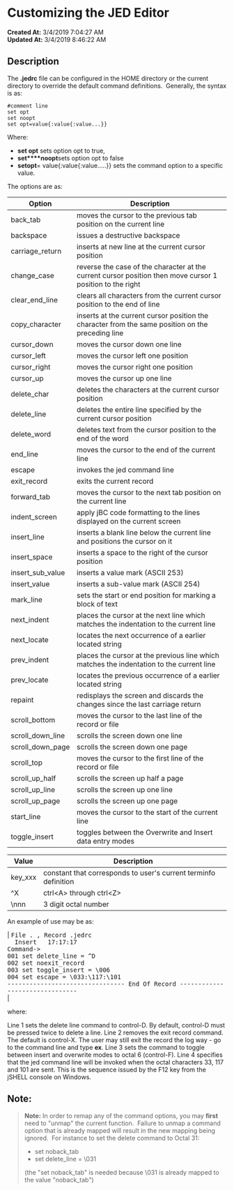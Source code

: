 # Customizing the JED Editor

**Created At:** 3/4/2019 7:04:27 AM  
**Updated At:** 3/4/2019 8:46:22 AM  


## Description 

The **.jedrc** file can be configured in the HOME directory or the current directory to override the default command definitions.  Generally, the syntax is as:

```
#comment line
set opt
set noopt
set opt=value{:value{:value...}}
```

Where:

- **set opt** sets option opt to true,
- **set****noopt**sets option opt to false
- **setopt**= value{:value{:value.....}} sets the command option to a specific value.




The options are as:


| Option | Description |
| --- | --- |
| back\_tab | moves the cursor to the previous tab position on the current line |
| backspace | issues a destructive backspace |
| carriage\_return | inserts at new line at the current cursor position |
| change\_case | reverse the case of the character at the current cursor position then move cursor 1 position to the right |
| clear\_end\_line | clears all characters from the current cursor position to the end of line |
| copy\_character | inserts at the current cursor position the character from the same position on the preceding line |
| cursor\_down | moves the cursor down one line |
| cursor\_left | moves the cursor left one position |
| cursor\_right | moves the cursor right one position |
| cursor\_up | moves the cursor up one line |
| delete\_char | deletes the characters at the current cursor position |
| delete\_line | deletes the entire line specified by the current cursor position |
| delete\_word | deletes text from the cursor position to the end of the word |
| end\_line | moves the cursor to the end of the current line |
| escape | invokes the jed command line |
| exit\_record | exits the current record |
| forward\_tab | moves the cursor to the next tab position on the current line |
| indent\_screen | apply jBC code formatting to the lines displayed on the current screen |
| insert\_line | inserts a blank line below the current line and positions the cursor on it |
| insert\_space | inserts a space to the right of the cursor position |
| insert\_sub\_value | inserts a value mark (ASCII 253) |
| insert\_value | inserts a sub-value mark (ASCII 254) |
| mark\_line | sets the start or end position for marking a block of text |
| next\_indent | places the cursor at the next line which matches the indentation to the current line |
| next\_locate | locates the next occurrence of a earlier located string |
| prev\_indent | places the cursor at the previous line which matches the indentation to the current line |
| prev\_locate | locates the previous occurrence of a earlier located string |
| repaint | redisplays the screen and discards the changes since the last carriage return |
| scroll\_bottom | moves the cursor to the last line of the record or file |
| scroll\_down\_line | scrolls the screen down one line |
| scroll\_down\_page | scrolls the screen down one page |
| scroll\_top | moves the cursor to the first line of the record or file |
| scroll\_up\_half | scrolls the screen up half a page |
| scroll\_up\_line | scrolls the screen up one line |
| scroll\_up\_page | scrolls the screen up one page |
| start\_line | moves the cursor to the start of the current line |
| toggle\_insert | toggles between the Overwrite and Insert data entry modes |





| Value | Description |
| --- | --- |
| key\_xxx | constant that corresponds to user's current terminfo definition |
| ^X | ctrl&lt;A&gt; through ctrl&lt;Z&gt; |
| \nnn | 3 digit octal number |




An example of use may be as:


| <samp>File . , Record .jedrc &nbsp; &nbsp; &nbsp; &nbsp; &nbsp; &nbsp; &nbsp; &nbsp; &nbsp; &nbsp; &nbsp; &nbsp; &nbsp; &nbsp; &nbsp; &nbsp; &nbsp; &nbsp; &nbsp; Insert &nbsp; 17:17:17<br>Command-&gt;<br>001 set delete_line = ^D<br>002 set noexit_record<br>003 set toggle_insert = \006<br>004 set escape = \033:\117:\101<br>-------------------------------- End Of Record -------------------------------<br></samp> |


where:

Line 1 sets the delete line command to control-D. By default, control-D must be pressed twice to delete a line.
Line 2 removes the exit record command. The default is control-X. The user may still exit the record the log way - go to the command line and type **ex**.
Line 3 sets the command to toggle between insert and overwrite modes to octal 6 (control-F).
Line 4 specifies that the jed command line will be invoked when the octal characters 33, 117 and 101 are sent. This is the sequence issued by the F12 key from the jSHELL console on Windows.

## Note:


> **Note:** In order to remap any of the command options, you may **first** need to "unmap" the current function.  Failure to unmap a command option that is already mapped will result in the new mapping being ignored.  For instance to set the delete command to Octal 31:
> 
> - set noback\_tab
> - set delete\_line = \031
> 
> 
> (the "set noback\_tab" is needed because \031 is already mapped to the value "noback\_tab")

